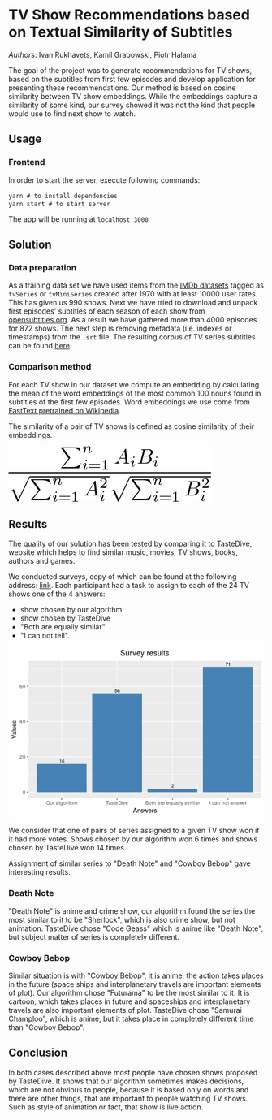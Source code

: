 # TV Show Recommendations based on Textual Similarity of Subtitles
*Authors*: Ivan Rukhavets, Kamil Grabowski, Piotr Halama

The goal of the project was to generate recommendations for TV shows, based on the subtitles from first few episodes and develop application for presenting these recommendations.
Our method is based on cosine similarity between TV show embeddings.
While the embeddings capture a similarity of some kind, our survey showed it was not the kind that people would use to find next show to watch.

## Usage

### Frontend

In order to start the server, execute following commands:

```{bash}
yarn # to install dependencies
yarn start # to start server
```

The app will be running at `localhost:3000`

## Solution

### Data preparation

As a training data set we have used items from the [IMDb datasets](https://datasets.imdbws.com/) tagged as `tvSeries` or `tvMiniSeries`  created after 1970 with at least 10000 user rates.
This has given us 990 shows.
Next we have tried to download and unpack first episodes' subtitles of each season of each show from [opensubtitles.org](opensubtitles.org).
As a result we have gathered more than 4000 episodes for 872 shows.
The next step is removing metadata (i.e. indexes or timestamps) from the `.srt` file.
The resulting corpus of TV series subtitles can be found [here](https://drive.google.com/open?id=1EydDpkS8LuP_vjp7g1A6hEa08ezL7Jf7).


### Comparison method
For each TV show in our dataset we compute an embedding by calculating the mean of the word embeddings of the most common 100 nouns found in subtitles of the first few episodes.
Word embeddings we use come from [FastText pretrained on Wikipedia](https://fasttext.cc/docs/en/english-vectors.html).

The similarity of a pair of TV shows is defined as cosine similarity of their embeddings.

![](./imgs/eq1.png)

[comment]: # (\[\frac{\sum_{i=1}^{n}A_i*B_i}{\sqrt{\sum_{i=1}^{n}A_i^2}*\sqrt{\sum_{i=1}^{n}B_i^2}}\])


## Results
The quality of our solution has been tested by comparing it to TasteDive, website which helps to find similar music, movies, TV shows, books, authors and games.

We conducted surveys, copy of which can be found at the following address: [link](https://goo.gl/forms/tHUYKyld723O0ptw1).
Each participant had a task to assign to each of the 24 TV shows one of the 4 answers:
  - show chosen by our algorithm
  - show chosen by TasteDive
  - "Both are equally similar"
  - "I can not tell".

![](./imgs/survey_results.png)
<!---
Shows chosen by our algorithm have been selected 16 times, shows chosen by TasteDive have been selected 56 times, answer "Both are equally similar" has been chosen only 2 times and answer "I can not tell" has been chosen 71 times.
-->
We consider that one of pairs of series assigned to a given TV show won if it had more votes.
Shows chosen by our algorithm won 6 times and shows chosen by TasteDive won 14 times.

Assignment of similar series to "Death Note" and "Cowboy Bebop" gave interesting results.

### Death Note
"Death Note" is anime and crime show, our algorithm found the series the most similar to it to be "Sherlock", which is also crime show, but not animation.
TasteDive chose "Code Geass" which is anime like "Death Note", but subject matter of series is completely different.

### Cowboy Bebop
Similar situation is with "Cowboy Bebop", it is anime, the action takes places in the future (space ships and interplanetary travels are important elements of plot).
Our algorithm chose "Futurama" to be the most similar to it.
It is cartoon, which takes places in future and spaceships and interplanetary travels are also important elements of plot. TasteDive chose "Samurai Champloo", which is anime, but it takes place in completely different time than "Cowboy Bebop".

<!--
## Related work
-->

## Conclusion
In both cases described above most people have chosen shows proposed by TasteDive.
It shows that our algorithm sometimes makes decisions, which are not obvious to people, because it is based only on words and there are other things, that are important to people watching TV shows.
Such as style of animation or fact, that show is live action.
